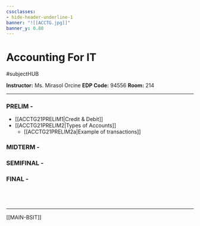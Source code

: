 ```yaml
---
cssclasses:
- hide-header-underline-1
banner: "![[ACCTG.jpg]]"
banner_y: 0.88
---
```


# Accounting For IT
#subjectHUB 

**Instructor:** Ms. Mirasol Orcine
**EDP Code:** 94556
**Room:** 214

---
### PRELIM - 
- [[ACCTG21PRELIM1|Credit & Debit]]
- [[ACCTG21PRELIM2|Types of Accounts]]
	- [[ACCTG21PRELIM2a|Example of transactions]]
### MIDTERM - 
### SEMIFINAL - 
### FINAL - 

#

<br>

---
[[MAIN-BSIT]]